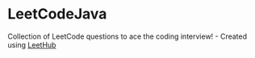 # LeetCodeJava
Collection of LeetCode questions to ace the coding interview! - Created using [LeetHub](https://github.com/QasimWani/LeetHub)
